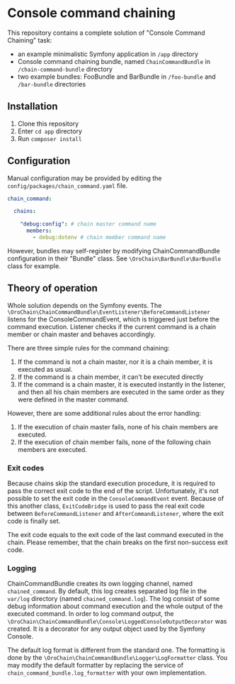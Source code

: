 # Console command chaining

This repository contains a complete solution of "Console Command Chaining" task:

- an example minimalistic Symfony application in `/app` directory
- Console command chaining bundle, named `ChainCommandBundle` in `/chain-command-bundle` directory
- two example bundles: FooBundle and BarBundle in `/foo-bundle` and `/bar-bundle` directories

## Installation

1. Clone this repository
2. Enter `cd app` directory
3. Run `composer install`


## Configuration

Manual configuration may be provided by editing the `config/packages/chain_command.yaml` file.


```yaml
chain_command:

  chains:

    "debug:config": # chain master command name
      members:
        - debug:dotenv # chain member command name
```

However, bundles may self-register by modifying ChainCommandBundle configuration in their "Bundle" class. See `\OroChain\BarBundle\BarBundle` class for example.

## Theory of operation

Whole solution depends on the Symfony events. The  `\OroChain\ChainCommandBundle\EventListener\BeforeCommandListener` listens for the ConsoleCommandEvent, which is triggered just before the command execution. Listener checks if the current command is a chain member or chain master and behaves accordingly.

There are three simple rules for the command chaining:
1. If the command is not a chain master, nor it is a chain member, it is executed as usual.
2. If the command is a chain member, it can't be executed directly
3. If the command is a chain master, it is executed  instantly in the listener, and then all his chain members are executed in the same order as they were defined in the master command.

However, there are some additional rules about the error handling:

1. If the execution of chain master fails, none of his chain members are executed.
2. If the execution of chain member fails, none of the following chain members are executed.

### Exit codes

Because chains skip the standard execution procedure, it is required to pass the correct exit code to the end of the script. Unfortunately, it's not possible to set the exit code in the `ConsoleCommandEvent` event. Because of this another class, `ExitCodeBridge` is used to pass the real exit code between `BeforeCommandListener` and `AfterCommandListener`, where the exit code is finally set.

The exit code equals to the exit code of the last command executed in the chain. Please remember, that the chain breaks on the first non-success exit code.

### Logging

ChainCommandBundle creates its own logging channel, named `chained_command`. By default, this log creates separated log file in the `var/log` directory (named `chained_command.log`). The log consist of some debug information about command execution and the whole output of the executed command.
In order to log command output, the `\OroChain\ChainCommandBundle\Console\LoggedConsoleOutputDecorator` was created. It is a decorator for any output object used by the Symfony Console.

The default log format is different from the standard one. The formatting is done by the `\OroChain\ChainCommandBundle\Logger\LogFormatter` class. You may modify the default formatter by replacing the service of `chain_command_bundle.log_formatter` with your own implementation.

